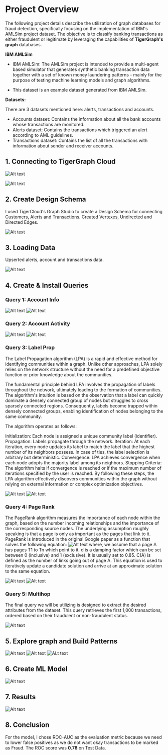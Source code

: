 # Project Overview
The following project details describe the utilization of graph databases for fraud detection, specifically focusing on the implementation of IBM's AMLSim project dataset. The objective is to classify banking transactions as either fraudulent or legitimate by leveraging the capabilities of **TigerGraph's graph** databases. 

**IBM AMLSim**

- IBM AMLSim: The AMLSim project is intended to provide a multi-agent based simulator that generates synthetic banking transaction data together with a set of known money laundering patterns - mainly for the purpose of testing machine learning models and graph algorithms.

- This dataset is an example dataset generated from IBM AMLSim.
 
**Datasets:**

There are 3 datasets mentioned here: alerts, transactions and accounts.

- Accounts dataset: Contains the information about all the bank accounts whose transactions are monitored.
- Alerts dataset: Contains the transactions which triggered an alert according to AML guidelines.
- Transactions dataset: Contains the list of all the transactions with information about sender and receiver accounts.



## 1. Connecting to TigerGraph Cloud

![Alt text](https://github.com/livanshu/Data_Science_Portfolio/blob/main/Projects/AML_TigerGraph_GSQL/TG_Setup.png)

![Alt text](https://github.com/livanshu/Data_Science_Portfolio/blob/main/Projects/AML_TigerGraph_GSQL/TG_Connection.png)

## 2. Create Design Schema

I used TigerCloud's Graph Studio to create a Design Schema for connecting Customers, Alerts and Transactions.
Created Vertexes, Undirected and Directed Edges.

![Alt text](https://github.com/livanshu/Data_Science_Portfolio/blob/main/Projects/AML_TigerGraph_GSQL/AML_Design%20Schema.png)

## 3. Loading Data

Upserted alerts, account and transactions data. 

![Alt text](https://github.com/livanshu/Data_Science_Portfolio/blob/main/Projects/AML_TigerGraph_GSQL/AML_DataLoading.png)

## 4. Create & Install Queries

### Query 1: Account Info

![Alt text](https://github.com/livanshu/Data_Science_Portfolio/blob/main/Projects/AML_TigerGraph_GSQL/AML_GSQL_AccInfo.png)
![Alt text](https://github.com/livanshu/Data_Science_Portfolio/blob/main/Projects/AML_TigerGraph_GSQL/TG_AccInfo.png)

### Query 2: Account Activity

![Alt text](https://github.com/livanshu/Data_Science_Portfolio/blob/main/Projects/AML_TigerGraph_GSQL/AML_GSQL_AccActivity.png)
![Alt text](https://github.com/livanshu/Data_Science_Portfolio/blob/main/Projects/AML_TigerGraph_GSQL/TG_AccActivity.png)

### Query 3: Label Prop

The Label Propagation algorithm (LPA) is a rapid and effective method for identifying communities within a graph. Unlike other approaches, LPA solely relies on the network structure without the need for a predefined objective function or prior knowledge about the communities.

The fundamental principle behind LPA involves the propagation of labels throughout the network, ultimately leading to the formation of communities. The algorithm's intuition is based on the observation that a label can quickly dominate a densely connected group of nodes but struggles to cross sparsely connected regions. Consequently, labels become trapped within densely connected groups, enabling identification of nodes belonging to the same community.

The algorithm operates as follows:

Initialization: Each node is assigned a unique community label (identifier).
Propagation: Labels propagate through the network.
Iteration: At each iteration, every node updates its label to match the label that the highest number of its neighbors possess. In case of ties, the label selection is arbitrary but deterministic.
Convergence: LPA achieves convergence when each node adopts the majority label among its neighbors.
Stopping Criteria: The algorithm halts if convergence is reached or if the maximum number of iterations specified by the user is reached.
By following these steps, the LPA algorithm effectively discovers communities within the graph without relying on external information or complex optimization objectives.

![Alt text](https://github.com/livanshu/Data_Science_Portfolio/blob/main/Projects/AML_TigerGraph_GSQL/AML_GSQL_LabelProp2.png)
![Alt text](https://github.com/livanshu/Data_Science_Portfolio/blob/main/Projects/AML_TigerGraph_GSQL/TG_LabelProp.png)

### Query 4: Page Rank

The PageRank algorithm measures the importance of each node within the graph, based on the number incoming relationships and the importance of the corresponding source nodes. The underlying assumption roughly speaking is that a page is only as important as the pages that link to it.
PageRank is introduced in the original Google paper as a function that solves the following equation:
![Alt text](https://github.com/livanshu/Data_Science_Portfolio/blob/main/Projects/AML_TigerGraph_GSQL/PageRank_Equation.png)
where,
we assume that a page A has pages T1 to Tn which point to it.
d is a damping factor which can be set between 0 (inclusive) and 1 (exclusive). It is usually set to 0.85.
C(A) is defined as the number of links going out of page A.
This equation is used to iteratively update a candidate solution and arrive at an approximate solution to the same equation.

![Alt text](https://github.com/livanshu/Data_Science_Portfolio/blob/main/Projects/AML_TigerGraph_GSQL/AML_GSQL_PageRank.png)
![Alt text](https://github.com/livanshu/Data_Science_Portfolio/blob/main/Projects/AML_TigerGraph_GSQL/TG_PageRank.png)

### Query 5: Multihop


The final query we will be utilizing is designed to extract the desired attributes from the dataset. This query retrieves the first 1,000 transactions, ordered based on their fraudulent or non-fraudulent status.

![Alt text](https://github.com/livanshu/Data_Science_Portfolio/blob/main/Projects/AML_TigerGraph_GSQL/TG_MultiHop.png)


## 5. Explore graph and Build Patterns

![Alt text](https://github.com/livanshu/Data_Science_Portfolio/blob/main/Projects/AML_TigerGraph_GSQL/AML_ExploreGraph.png)
![Alt text](https://github.com/livanshu/Data_Science_Portfolio/blob/main/Projects/AML_TigerGraph_GSQL/AML_BuildGraphPatterns.png)
![ALt text](https://github.com/livanshu/Data_Science_Portfolio/blob/main/Projects/AML_TigerGraph_GSQL/AML_BuildGraphPatterns2.png)

## 6. Create ML Model

![Alt text](https://github.com/livanshu/Data_Science_Portfolio/blob/main/Projects/AML_TigerGraph_GSQL/TG_DfDesc.png)

## 7. Results

![Alt text](https://github.com/livanshu/Data_Science_Portfolio/blob/main/Projects/AML_TigerGraph_GSQL/TG_Results.png)

## 8. Conclusion

For the model, I chose ROC-AUC as the evaluation metric because we need to lower false positives as we do not want okay transactions to be marked as Fraud.
The ROC score was **0.78** on Test Data.


